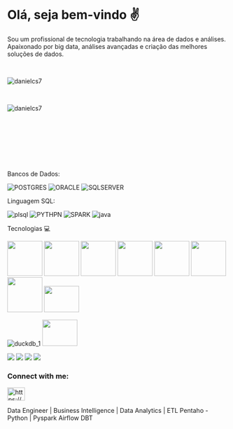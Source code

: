 

# Olá, seja bem-vindo ✌️

Sou um profissional de tecnologia trabalhando na área de dados e análises.
Apaixonado por big data, análises avançadas e criação das melhores soluções de dados.

<div style="display: inline_block"><br>
<p><img align="center" src="https://github-readme-stats.vercel.app/api?username=danielcs7&show_icons=true&locale=en&theme=prussian" alt="danielcs7" />



<div style="display: inline_block"><br>
<p><img align="left" src="https://github-readme-stats.vercel.app/api/top-langs?username=danielcs7&show_icons=true&locale=en&layout=compact&theme=prussian" alt="danielcs7" />
</p>
</div>
</br>
<br>
<br>
</br>
</br>

<br>
</br>
<br>

Bancos de Dados:

![POSTGRES](https://img.shields.io/badge/-POSTGRES-yellowgreen)
![ORACLE](https://img.shields.io/badge/-ORACLE-CRITICAL)
![SQLSERVER](https://img.shields.io/badge/-SQLSERVER-red)

Linguagem SQL:

![plsql](https://img.shields.io/badge/ORACLE-PLSQL-important)
![PYTHPN](https://img.shields.io/badge/PYTHON-PY-blue)
![SPARK](https://img.shields.io/badge/PYTHON-PYSPARK-green)
![java](https://img.shields.io/badge/JAVA-JV-BLUEVIOLET)

Tecnologias 💻
<div>
<img src="https://user-images.githubusercontent.com/92809543/147505634-790c4187-0e0c-42cd-b3b5-b35c77c16347.png" width="80" height=80"/>
<img src="https://user-images.githubusercontent.com/92809543/147506791-fa632e59-58c0-423f-bfab-90184b5528ce.png" width="80" height=80"/>
<img src="https://user-images.githubusercontent.com/92809543/147508656-c98f7a17-504e-40f2-b710-c5031c0198fd.png" width="80" height=80"/>
<img src="https://user-images.githubusercontent.com/92809543/147506898-cf34755f-ee0d-484e-8239-cb1ecb4982e4.png" width="80" height=80"/>
<img src="https://user-images.githubusercontent.com/92809543/147506952-a82aa3f8-0ab6-4223-8e77-a42fffe50e4b.png" width="80" height=80"/>
<img src="https://user-images.githubusercontent.com/92809543/147509370-bfdc9029-5eb9-44ab-a551-d532b6efb0b7.png" width="80" height=80"/>
<img src="https://github.com/danielcs7/danielcs7/assets/29869300/adf93a3c-0a60-4481-9ed0-d0a745df5a00" width="80" height="80">
<img src="https://user-images.githubusercontent.com/29869300/361927937-ef4f24b3-5225-4e9d-8da4-20eb62b0f179.png" width="80" height="60">


![duckdb_1](https://github.com/user-attachments/assets/57c67cef-fd49-4e99-9590-ab39d63846a9)
<img src="https://github.com/user-attachments/assets/57c67cef-fd49-4e99-9590-ab39d63846a9.png" width="80" height="60">

<img src="https://user-images.githubusercontent.com/29869300/227797597-71d9b9fa-2ec1-443d-8e1c-2127a9fc1cb1.png"/>
<img src="https://user-images.githubusercontent.com/29869300/227797603-7f750ef1-17f0-403c-842a-3ff34e927f7b.png"/>
<img src="https://user-images.githubusercontent.com/29869300/227797608-e765f0ef-fc64-444b-a5af-8e9b5be0396f.png"/>
<img src="https://user-images.githubusercontent.com/29869300/227797616-20683481-52d0-4cea-8411-f1572451c998.png"/>     
 
</div>


<h3 align="left">Connect with me:</h3>
<p align="left">
<a href="https://linkedin.com/in/https://www.linkedin.com/in/danielcarloss7/" target="blank"><img align="center" src="https://raw.githubusercontent.com/rahuldkjain/github-profile-readme-generator/master/src/images/icons/Social/linked-in-alt.svg" alt="https://www.linkedin.com/in/danielcarloss7/" height="30" width="40" /></a>
</p>



Data Engineer | Business Intelligence | Data Analytics | ETL Pentaho - Python | Pyspark Airflow DBT
       
